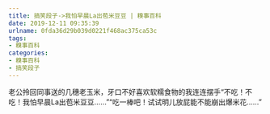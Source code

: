 ```yaml
---
title: 搞笑段子->我怕早晨La出苞米豆豆 | 糗事百科
date: 2019-12-11 09:35:39
urlname: 0fda36d29b039d0221f468ac375ca53c
tags: 
- 糗事百科
categories:
- 糗事百科
- 搞笑段子
---
```

老公拎回同事送的几穗老玉米，牙口不好喜欢软糯食物的我连连摆手“不吃！不吃！我怕早晨La出苞米豆豆……”“吃一棒吧！试试明儿放屁能不能崩出爆米花……”


